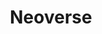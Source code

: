 ---
categories:
- bkk19
description: To Be Provided
image:
  featured: 'true'
  path: /assets/images/featured-images/bkk19/BKK19-306.png
session_attendee_num: '4'
session_id: BKK19-306
session_room: 'Keynote Room (World Ballroom BC) '
session_slot:
  end_time: '2019-04-03 13:05:00'
  start_time: '2019-04-03 12:35:00'
session_speakers:
- speaker_bio: ''
  speaker_company: Arm
  speaker_image: /assets/images/speakers/placeholder.jpg
  speaker_location: ''
  speaker_name: Kevin Ryan
  speaker_position: ''
  speaker_username: kevin_ryan.1z7ukwke
session_track: Arm on Arm
tag: session
tags:
- Big Data
title: Neoverse
---